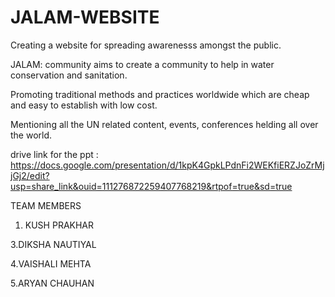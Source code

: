 # JALAM-WEBSITE


Creating a website for spreading awarenesss amongst the public.

JALAM: community aims to create a community to help in water conservation and sanitation.

Promoting traditional methods and practices worldwide which are cheap and easy to establish with low cost.

Mentioning all the UN related content, events, conferences helding all over the world.




drive link for the ppt : https://docs.google.com/presentation/d/1kpK4GpkLPdnFi2WEKfiERZJoZrMjjGj2/edit?usp=share_link&ouid=111276872259407768219&rtpof=true&sd=true


TEAM MEMBERS
1. KUSH PRAKHAR

3.DIKSHA NAUTIYAL

4.VAISHALI MEHTA

5.ARYAN CHAUHAN
